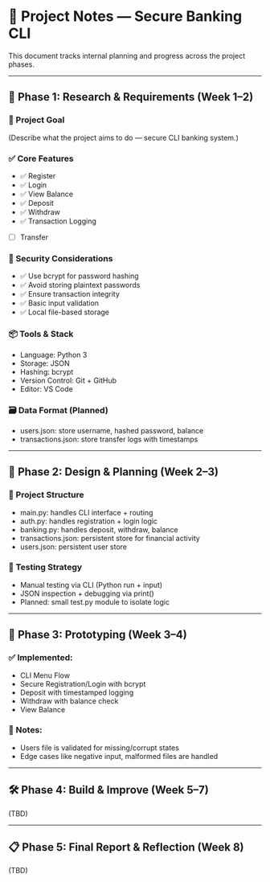# 🧠 Project Notes — Secure Banking CLI

This document tracks internal planning and progress across the project phases.

---

## 📅 Phase 1: Research & Requirements (Week 1–2)

### 🎯 Project Goal
(Describe what the project aims to do — secure CLI banking system.)

### ✅ Core Features
- ✅ Register
- ✅ Login
- ✅ View Balance
- ✅ Deposit
- ✅ Withdraw
- ✅ Transaction Logging
- [ ] Transfer

### 🔐 Security Considerations
- ✅ Use bcrypt for password hashing
- ✅ Avoid storing plaintext passwords
- ✅ Ensure transaction integrity
- ✅ Basic input validation
- ✅ Local file-based storage

### 📦 Tools & Stack
- Language: Python 3
- Storage: JSON
- Hashing: bcrypt
- Version Control: Git + GitHub
- Editor: VS Code

### 🗃️ Data Format (Planned)
- users.json: store username, hashed password, balance
- transactions.json: store transfer logs with timestamps

---

## 📐 Phase 2: Design & Planning (Week 2–3)
### 🧩 Project Structure
- main.py: handles CLI interface + routing
- auth.py: handles registration + login logic
- banking.py: handles deposit, withdraw, balance
- transactions.json: persistent store for financial activity
- users.json: persistent user store

### 🧪 Testing Strategy
- Manual testing via CLI (Python run + input)
- JSON inspection + debugging via print()
- Planned: small test.py module to isolate logic

---

## 🔧 Phase 3: Prototyping (Week 3–4)
### ✅ Implemented:
- CLI Menu Flow
- Secure Registration/Login with bcrypt
- Deposit with timestamped logging
- Withdraw with balance check
- View Balance

### 📁 Notes:
- Users file is validated for missing/corrupt states
- Edge cases like negative input, malformed files are handled

---

## 🛠️ Phase 4: Build & Improve (Week 5–7)
(TBD)

---

## 📋 Phase 5: Final Report & Reflection (Week 8)
(TBD)
